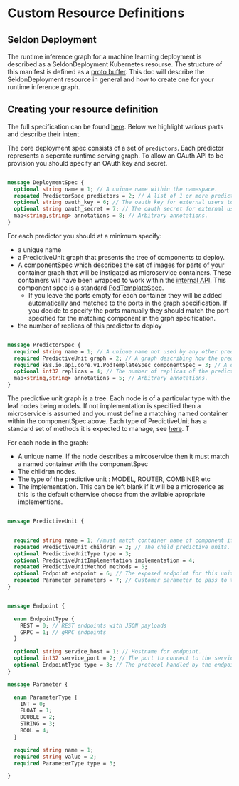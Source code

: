 # Custom Resource Definitions

## Seldon Deployment

The runtime inference graph for a machine learning deployment is described as a SeldonDeployment Kubernetes resourse. The structure of this manifest is defined as a [proto buffer](../reference/seldon-deployment.md). This doc will describe the SeldonDeployment resource in general and how to create one for your runtime inference graph.

## Creating your resource definition

The full specification can be found [here](../reference/seldon-deployment.md). Below we highlight various parts and describe their intent.


The core deployment spec consists of a set of ```predictors```. Each predictor represents a seperate runtime serving graph. To allow an OAuth API to be provision you should specify an OAuth key and secret.

```proto

message DeploymentSpec {
  optional string name = 1; // A unique name within the namespace.
  repeated PredictorSpec predictors = 2; // A list of 1 or more predictors describing runtime machine learning deployment graphs.
  optional string oauth_key = 6; // The oauth key for external users to use this deployment via an API.
  optional string oauth_secret = 7; // The oauth secret for external users to use this deployment via an API.
  map<string,string> annotations = 8; // Arbitrary annotations.
}

```

For each predictor you should at a minimum specify:

 * a unique name
 * a PredictiveUnit graph that presents the tree of components to deploy.
 * A componentSpec which describes the set of images for parts of your container graph that will be instigated as microservice containers. These containers will have been wrapped to work within the [internal API](../reference/internal-api.md). This component spec is a standard [PodTemplateSpec](https://kubernetes.io/docs/api-reference/extensions/v1beta1/definitions/#_v1_podtemplatespec).
     * If you leave the ports empty for each container they will be added automatically and matched to the ports in the graph specification. If you decide to specify the ports manually they should match the port specified for the matching component in the grph specification.
 * the number of replicas of this predictor to deploy

```proto

message PredictorSpec {
  required string name = 1; // A unique name not used by any other predictor in the deployment.
  required PredictiveUnit graph = 2; // A graph describing how the predictive units are connected together.
  required k8s.io.api.core.v1.PodTemplateSpec componentSpec = 3; // A description of the set of containers used by the graph. One for each microservice defined in the graph.
  optional int32 replicas = 4; // The number of replicas of the predictor to create.
  map<string,string> annotations = 5; // Arbitrary annotations.
}

```

The predictive unit graph is a tree. Each node is of a particular type with the leaf nodes being models. If not implementation is specified then a microservice is assumed and you must define a matching named container within the componentSpec above. Each type of PredictiveUnit has a standard set of methods it is expected to manage, see [here](../reference/seldon-deployment.md). T

For each node in the graph:

 * A unique name. If the node describes a mircoservice then it must match a named container with the componentSpec
 * The children nodes.
 * The type of the predictive unit : MODEL, ROUTER, COMBINER etc
 * The implementation. This can be left blank if it will be a microserice as this is the default otherwise choose from the avilable apropriate implementions.


```proto

message PredictiveUnit {


  required string name = 1; //must match container name of component if no implementation
  repeated PredictiveUnit children = 2; // The child predictive units.
  optional PredictiveUnitType type = 3;
  optional PredictiveUnitImplementation implementation = 4;
  repeated PredictiveUnitMethod methods = 5;
  optional Endpoint endpoint = 6; // The exposed endpoint for this unit.
  repeated Parameter parameters = 7; // Customer parameter to pass to the unit.
}


message Endpoint {

  enum EndpointType {
    REST = 0; // REST endpoints with JSON payloads
    GRPC = 1; // gRPC endpoints
  }

  optional string service_host = 1; // Hostname for endpoint.
  optional int32 service_port = 2; // The port to connect to the service.
  optional EndpointType type = 3; // The protocol handled by the endpoint.
}

message Parameter {

  enum ParameterType {
    INT = 0;
    FLOAT = 1;
    DOUBLE = 2;
    STRING = 3;
    BOOL = 4;
  }  

  required string name = 1;
  required string value = 2;
  required ParameterType type = 3;

}


```
